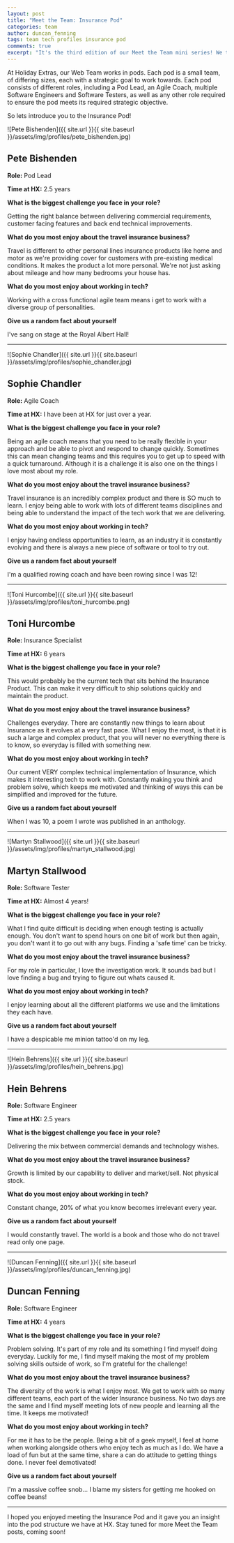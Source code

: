 ```yaml
---
layout: post
title: "Meet the Team: Insurance Pod"
categories: team
author: duncan_fenning
tags: team tech profiles insurance pod
comments: true
excerpt: "It's the third edition of our Meet the Team mini series! We thought we would introduce some of our pods, starting with Insurance. Lets find out who..."
---
```


At Holiday Extras, our Web Team works in pods. Each pod is a small team, of differing sizes, each with a strategic goal to work towards. Each pod consists of different roles, including a Pod Lead, an Agile Coach, multiple Software Engineers and Software Testers, as well as any other role required to ensure the pod meets its required strategic objective.

So lets introduce you to the Insurance Pod!

![Pete Bishenden]({{ site.url }}{{ site.baseurl }}/assets/img/profiles/pete_bishenden.jpg)

## Pete Bishenden

**Role:** Pod Lead

**Time at HX:** 2.5 years

**What is the biggest challenge you face in your role?**

Getting the right balance between delivering commercial requirements, customer facing features and back end technical improvements.

**What do you most enjoy about the travel insurance business?**

Travel is different to other personal lines insurance products like home and motor as we're providing cover for customers with pre-existing medical conditions. It makes the product a lot more personal. We're not just asking about mileage and how many bedrooms your house has.

**What do you most enjoy about working in tech?**

Working with a cross functional agile team means i get to work with a diverse group of personalities.

**Give us a random fact about yourself**

I've sang on stage at the Royal Albert Hall!

<hr>

![Sophie Chandler]({{ site.url }}{{ site.baseurl }}/assets/img/profiles/sophie_chandler.jpg)

## Sophie Chandler

**Role:** Agile Coach

**Time at HX:** I have been at HX for just over a year.

**What is the biggest challenge you face in your role?**

Being an agile coach means that you need to be really flexible in your approach and be able to pivot and respond to change quickly. Sometimes this can mean changing teams and this requires you to get up to speed with a quick turnaround. Although it is a challenge it is also one on the things I love most about my role.

**What do you most enjoy about the travel insurance business?**

Travel insurance is an incredibly complex product and there is SO much to learn. I enjoy being able to work with lots of different teams disciplines and being able to understand the impact of the tech work that we are delivering.

**What do you most enjoy about working in tech?**

I enjoy having endless opportunities to learn, as an industry it is constantly evolving and there is always a new piece of software or tool to try out.

**Give us a random fact about yourself**

I'm a qualified rowing coach and have been rowing since I was 12!

<hr>

![Toni Hurcombe]({{ site.url }}{{ site.baseurl }}/assets/img/profiles/toni_hurcombe.png)

## Toni Hurcombe

**Role:** Insurance Specialist

**Time at HX:** 6 years

**What is the biggest challenge you face in your role?**

This would probably be the current tech that sits behind the Insurance Product.
This can make it very difficult to ship solutions quickly and maintain the product.

**What do you most enjoy about the travel insurance business?**

Challenges everyday. There are constantly new things to learn about Insurance as it evolves at a very fast pace. What I enjoy the most, is that it is such a large and complex product, that you will never no everything there is to know, so everyday is filled with something new.

**What do you most enjoy about working in tech?**

Our current VERY complex technical implementation of Insurance, which makes it interesting tech to work with.
Constantly making you think and problem solve, which keeps me motivated and thinking of ways this can be simplified and improved for the future.

**Give us a random fact about yourself**

When I was 10, a poem I wrote was published in an anthology.

<hr>

![Martyn Stallwood]({{ site.url }}{{ site.baseurl }}/assets/img/profiles/martyn_stallwood.jpg)

## Martyn Stallwood

**Role:** Software Tester

**Time at HX:** Almost 4 years!

**What is the biggest challenge you face in your role?**

What I find quite difficult is deciding when enough testing is actually enough. You don't want to spend hours on one bit of work but then again, you don't want it to go out with any bugs. Finding a 'safe time' can be tricky.

**What do you most enjoy about the travel insurance business?**

For my role in particular, I love the investigation work. It sounds bad but I love finding a bug and trying to figure out whats caused it.

**What do you most enjoy about working in tech?**

I enjoy learning about all the different platforms we use and the limitations they each have.

**Give us a random fact about yourself**

I have a despicable me minion tattoo'd on my leg.

<hr>

![Hein Behrens]({{ site.url }}{{ site.baseurl }}/assets/img/profiles/hein_behrens.jpg)

## Hein Behrens

**Role:** Software Engineer

**Time at HX:** 2.5 years

**What is the biggest challenge you face in your role?**

Delivering the mix between commercial demands and technology wishes.

**What do you most enjoy about the travel insurance business?**

Growth is limited by our capability to deliver and market/sell. Not physical stock.

**What do you most enjoy about working in tech?**

Constant change, 20% of what you know becomes irrelevant every year.

**Give us a random fact about yourself**

I would constantly travel. The world is a book and those who do not travel read only one page.

<hr>

![Duncan Fenning]({{ site.url }}{{ site.baseurl }}/assets/img/profiles/duncan_fenning.jpg)

## Duncan Fenning

**Role:** Software Engineer

**Time at HX:** 4 years

**What is the biggest challenge you face in your role?**

Problem solving. It's part of my role and its something I find myself doing everyday. Luckily for me, I find myself making the most of my problem solving skills outside of work, so I'm grateful for the challenge!

**What do you most enjoy about the travel insurance business?**

The diversity of the work is what I enjoy most. We get to work with so many different teams, each part of the wider Insurance business. No two days are the same and I find myself meeting lots of new people and learning all the time. It keeps me motivated!

**What do you most enjoy about working in tech?**

For me it has to be the people. Being a bit of a geek myself, I feel at home when working alongside others who enjoy tech as much as I do. We have a load of fun but at the same time, share a can do attitude to getting things done. I never feel demotivated!

**Give us a random fact about yourself**

I'm a massive coffee snob... I blame my sisters for getting me hooked on coffee beans!

<hr>

I hoped you enjoyed meeting the Insurance Pod and it gave you an insight into the pod structure we have at HX. Stay tuned for more Meet the Team posts, coming soon!
